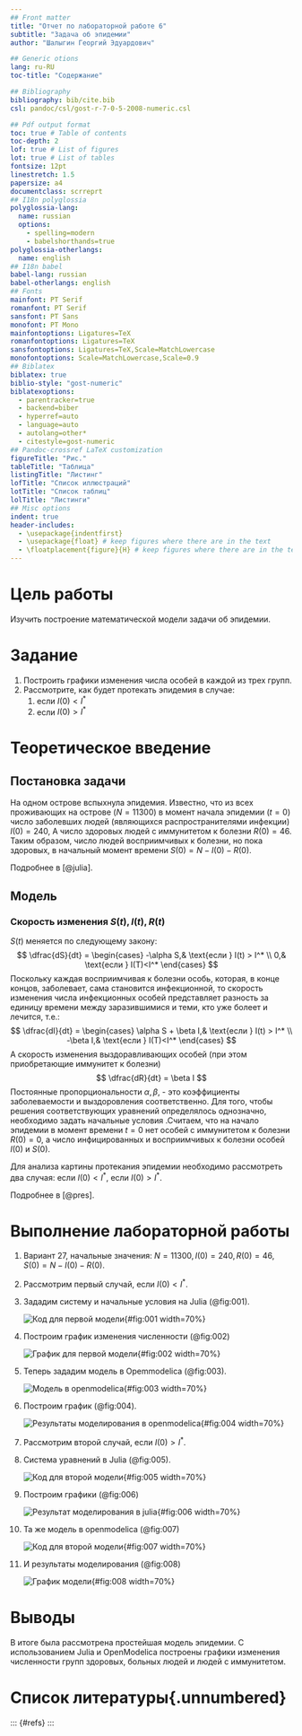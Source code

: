 ```yaml
---
## Front matter
title: "Отчет по лабораторной работе 6"
subtitle: "Задача об эпидемии"
author: "Шалыгин Георгий Эдуардович"

## Generic otions
lang: ru-RU
toc-title: "Содержание"

## Bibliography
bibliography: bib/cite.bib
csl: pandoc/csl/gost-r-7-0-5-2008-numeric.csl

## Pdf output format
toc: true # Table of contents
toc-depth: 2
lof: true # List of figures
lot: true # List of tables
fontsize: 12pt
linestretch: 1.5
papersize: a4
documentclass: scrreprt
## I18n polyglossia
polyglossia-lang:
  name: russian
  options:
	- spelling=modern
	- babelshorthands=true
polyglossia-otherlangs:
  name: english
## I18n babel
babel-lang: russian
babel-otherlangs: english
## Fonts
mainfont: PT Serif
romanfont: PT Serif
sansfont: PT Sans
monofont: PT Mono
mainfontoptions: Ligatures=TeX
romanfontoptions: Ligatures=TeX
sansfontoptions: Ligatures=TeX,Scale=MatchLowercase
monofontoptions: Scale=MatchLowercase,Scale=0.9
## Biblatex
biblatex: true
biblio-style: "gost-numeric"
biblatexoptions:
  - parentracker=true
  - backend=biber
  - hyperref=auto
  - language=auto
  - autolang=other*
  - citestyle=gost-numeric
## Pandoc-crossref LaTeX customization
figureTitle: "Рис."
tableTitle: "Таблица"
listingTitle: "Листинг"
lofTitle: "Список иллюстраций"
lotTitle: "Список таблиц"
lolTitle: "Листинги"
## Misc options
indent: true
header-includes:
  - \usepackage{indentfirst}
  - \usepackage{float} # keep figures where there are in the text
  - \floatplacement{figure}{H} # keep figures where there are in the text
---
```


# Цель работы

Изучить построение математической модели задачи об эпидемии.

# Задание

1. Построить графики изменения числа особей в каждой из трех групп.
2. Рассмотрите, как будет протекать эпидемия в случае:
   1. если $I(0) < I^*$
   2. если $I(0) > I^*$


# Теоретическое введение

## Постановка задачи

На одном острове вспыхнула эпидемия. Известно, что из всех проживающих на острове ($N=11 300$) в момент начала эпидемии ($t=0$) число заболевших людей (являющихся распространителями инфекции) $I(0)=240$, А число здоровых людей с иммунитетом к болезни $R(0)=46$. Таким образом, число людей восприимчивых к болезни, но пока здоровых, в начальный момент времени $S(0)=N-I(0)- R(0)$.

Подробнее в [@julia].

## Модель

### Скорость изменения $S(t), I(t), R(t)$ 

$S(t)$ меняется по следующему закону:
$$
\dfrac{dS}{dt} = 
\begin{cases}
 -\alpha S,& \text{если } I(t) > I^* \\
 0,& \text{если } I(T)<I^*  
\end{cases}
$$
Поскольку каждая восприимчивая к болезни особь, которая, в конце концов, заболевает, сама становится инфекционной, то скорость изменения числа инфекционных особей представляет разность за единицу времени между заразившимися и теми, кто уже болеет и лечится, т.е.:
$$
\dfrac{dI}{dt} = 
\begin{cases}
 \alpha S + \beta I,& \text{если } I(t) > I^* \\
 -\beta I,& \text{если } I(T)<I^*  
\end{cases}
$$
А скорость изменения выздоравливающих особей (при этом приобретающие иммунитет к болезни)
$$
\dfrac{dR}{dt} = \beta I
$$
Постоянные пропорциональности $\alpha, \beta$, - это коэффициенты заболеваемости и выздоровления соответственно. Для того, чтобы решения соответствующих уравнений определялось однозначно, необходимо задать начальные условия .Считаем, что на начало эпидемии в момент времени $t=0$ нет особей с иммунитетом к болезни $R(0)=0$, а число инфицированных и восприимчивых к болезни особей $I(0)$ и $S(0)$.

Для анализа картины протекания эпидемии необходимо рассмотреть два случая:  если $I(0) < I^*$, если $I(0) > I^*$.

Подробнее в [@pres].

# Выполнение лабораторной работы

1. Вариант 27, начальные значения: $N = 11300, I(0) = 240, R(0) = 46, S(0)=N-I(0)-R(0)$.

2. Рассмотрим первый случай, если $I(0) < I^*$.

3. Зададим систему и начальные условия на Julia (@fig:001).

   ![Код для первой модели](image\j11.PNG){#fig:001 width=70%}

4. Построим график изменения численности (@fig:002)

   ![График для первой модели](image\j12.PNG){#fig:002 width=70%}

5. Теперь зададим модель в Opemmodelica (@fig:003).

   ![Модель в openmodelica](image\om11.PNG){#fig:003 width=70%}

6. Построим график (@fig:004).

   ![Результаты моделирования в openmodelica](image\om12.PNG){#fig:004 width=70%}

7. Рассмотрим второй случай, если $I(0) > I^*$.

8. Система уравнений в Julia (@fig:005).

   ![Код для второй модели](image\j21.PNG){#fig:005 width=70%}

11. Построим графики (@fig:006)

    ![Результат моделирования в julia](image\j22.PNG){#fig:006 width=70%}

12. Та же модель в openmodelica (@fig:007)

    ![Код для второй модели](image\om21.PNG){#fig:007 width=70%}

13. И результаты моделирования (@fig:008)

    ![График модели](image\om22.PNG){#fig:008 width=70%}

# Выводы

В итоге была рассмотрена простейшая модель эпидемии. С использованием Julia и OpenModelica построены графики изменения численности групп здоровых, больных людей и людей с иммунитетом.

# Список литературы{.unnumbered}

::: {#refs}
:::
